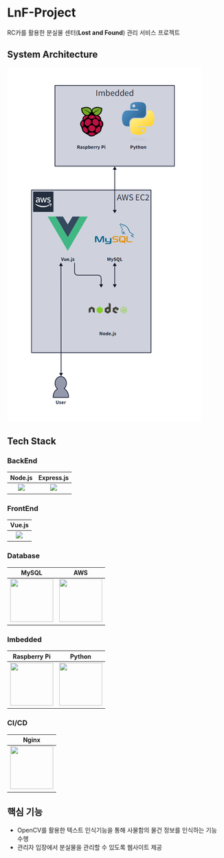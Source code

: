 # LnF-Project

RC카를 활용한 분실물 센터(**Lost and Found**) 관리 서비스 프로젝트

## System Architecture

![system](./system.png)

## Tech Stack

### BackEnd

|                                       Node.js                                       |                                             Express.js                                              |
| :---------------------------------------------------------------------------------: | :-------------------------------------------------------------------------------------------------: |
| <img src="https://icons.terrastruct.com/dev%2Fnodejs.svg" width="100" heignt="100"> | <img src="https://www.vectorlogo.zone/logos/expressjs/expressjs-ar21.svg" width="100" heignt="100"> |

### FrontEnd

|                                       Vue.js                                       |
| :--------------------------------------------------------------------------------: |
| <img src="https://icons.terrastruct.com/dev%2Fvuejs.svg" width="100" heignt="100"> |

### Database

|                                        MySQL                                        |                                                          AWS                                                          |
| :---------------------------------------------------------------------------------: | :-------------------------------------------------------------------------------------------------------------------: |
| <img src="https://icons.terrastruct.com/dev%2Fmysql.svg" width="100" height="100"/> | <img src="https://icons.terrastruct.com/aws%2F_Group%20Icons%2FAWS-Cloud-alt_light-bg.svg" width="100" height="100"/> |

### Imbedded

|                                         Raspberry Pi                                         |                                        Python                                        |
| :------------------------------------------------------------------------------------------: | :----------------------------------------------------------------------------------: |
| <img src="https://static.cdnlogo.com/logos/r/62/raspberry-pi.svg" width="100" height="100"/> | <img src="https://icons.terrastruct.com/dev%2Fpython.svg" width="100" height="100"/> |

### CI/CD

|                                        Nginx                                        |
| :---------------------------------------------------------------------------------: |
| <img src="https://icons.terrastruct.com/dev%2Fnginx.svg" width="100" height="100"/> |

## 핵심 기능

- OpenCV를 활용한 텍스트 인식기능을 통해 사물함의 물건 정보를 인식하는 기능 수행
- 관리자 입장에서 분실물을 관리할 수 있도록 웹사이트 제공
